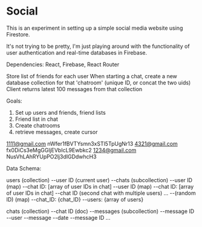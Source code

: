 # Social

This is an experiment in setting up a simple social media website using Firestore.

It's not trying to be pretty, I'm just playing around with the functionality of user authentication and real-time databases in Firebase.

Dependencies: React, Firebase, React Router

Store list of friends for each user
When starting a chat, create a new database collection for that 'chatroom' (unique ID, or concat the two uids)
Client returns latest 100 messages from that collection


Goals:
1. Set up users and friends, friend lists
2. Friend list in chat
3. Create chatrooms
4. retrieve messages, create cursor

1111@gmail.com  nWfer1fBVTYsmn3xSTl5TpUgNr13
4321@gmail.com  fx0DiCs3eMgGGljEVbIcL9Ewbkc2
1234@gmail.com  NusVhLAhRYUpPO2lj3dIGDdwhcH3


Data Schema:

users (collection)
    --user ID (current user)
        --chats (subcollection)
            --user ID (map)
                --chat ID: [array of user IDs in chat]
            --user ID (map)
                --chat ID: [array of user IDs in chat]
                --chat ID (second chat with multiple users)
            ...
            --(random ID) (map)
                --chat_ID: {chat_ID}
                --users: {array of users}

chats (collection)
    --chat ID (doc)
        --messages (subcollection)
            --message ID
                --user
                --message
                --date
            --message ID
                ...
